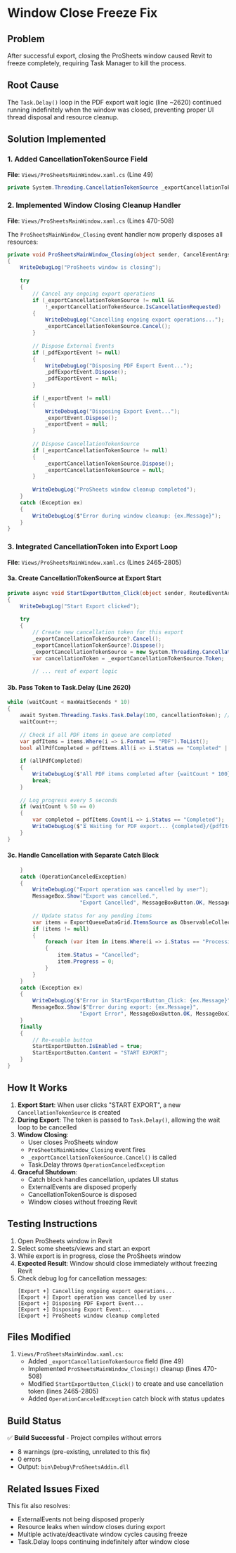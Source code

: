 # Window Close Freeze Fix

## Problem
After successful export, closing the ProSheets window caused Revit to freeze completely, requiring Task Manager to kill the process.

## Root Cause
The `Task.Delay()` loop in the PDF export wait logic (line ~2620) continued running indefinitely when the window was closed, preventing proper UI thread disposal and resource cleanup.

## Solution Implemented

### 1. Added CancellationTokenSource Field
**File**: `Views/ProSheetsMainWindow.xaml.cs` (Line 49)
```csharp
private System.Threading.CancellationTokenSource _exportCancellationTokenSource;
```

### 2. Implemented Window Closing Cleanup Handler
**File**: `Views/ProSheetsMainWindow.xaml.cs` (Lines 470-508)

The `ProSheetsMainWindow_Closing` event handler now properly disposes all resources:

```csharp
private void ProSheetsMainWindow_Closing(object sender, CancelEventArgs e)
{
    WriteDebugLog("ProSheets window is closing");
    
    try
    {
        // Cancel any ongoing export operations
        if (_exportCancellationTokenSource != null && 
            !_exportCancellationTokenSource.IsCancellationRequested)
        {
            WriteDebugLog("Cancelling ongoing export operations...");
            _exportCancellationTokenSource.Cancel();
        }
        
        // Dispose External Events
        if (_pdfExportEvent != null)
        {
            WriteDebugLog("Disposing PDF Export Event...");
            _pdfExportEvent.Dispose();
            _pdfExportEvent = null;
        }
        
        if (_exportEvent != null)
        {
            WriteDebugLog("Disposing Export Event...");
            _exportEvent.Dispose();
            _exportEvent = null;
        }
        
        // Dispose CancellationTokenSource
        if (_exportCancellationTokenSource != null)
        {
            _exportCancellationTokenSource.Dispose();
            _exportCancellationTokenSource = null;
        }
        
        WriteDebugLog("ProSheets window cleanup completed");
    }
    catch (Exception ex)
    {
        WriteDebugLog($"Error during window cleanup: {ex.Message}");
    }
}
```

### 3. Integrated CancellationToken into Export Loop
**File**: `Views/ProSheetsMainWindow.xaml.cs` (Lines 2465-2805)

#### 3a. Create CancellationTokenSource at Export Start
```csharp
private async void StartExportButton_Click(object sender, RoutedEventArgs e)
{
    WriteDebugLog("Start Export clicked");
    
    try
    {
        // Create new cancellation token for this export
        _exportCancellationTokenSource?.Cancel();
        _exportCancellationTokenSource?.Dispose();
        _exportCancellationTokenSource = new System.Threading.CancellationTokenSource();
        var cancellationToken = _exportCancellationTokenSource.Token;
        
        // ... rest of export logic
```

#### 3b. Pass Token to Task.Delay (Line 2620)
```csharp
while (waitCount < maxWaitSeconds * 10)
{
    await System.Threading.Tasks.Task.Delay(100, cancellationToken); // Pass token
    waitCount++;
    
    // Check if all PDF items in queue are completed
    var pdfItems = items.Where(i => i.Format == "PDF").ToList();
    bool allPdfCompleted = pdfItems.All(i => i.Status == "Completed" || i.Status == "Failed");
    
    if (allPdfCompleted)
    {
        WriteDebugLog($"All PDF items completed after {waitCount * 100}ms");
        break;
    }
    
    // Log progress every 5 seconds
    if (waitCount % 50 == 0)
    {
        var completed = pdfItems.Count(i => i.Status == "Completed");
        WriteDebugLog($"⏳ Waiting for PDF export... {completed}/{pdfItems.Count} items done");
    }
}
```

#### 3c. Handle Cancellation with Separate Catch Block
```csharp
    }
    catch (OperationCanceledException)
    {
        WriteDebugLog("Export operation was cancelled by user");
        MessageBox.Show("Export was cancelled.", 
                       "Export Cancelled", MessageBoxButton.OK, MessageBoxImage.Information);
        
        // Update status for any pending items
        var items = ExportQueueDataGrid.ItemsSource as ObservableCollection<ExportQueueItem>;
        if (items != null)
        {
            foreach (var item in items.Where(i => i.Status == "Processing" || i.Status == "Pending"))
            {
                item.Status = "Cancelled";
                item.Progress = 0;
            }
        }
    }
    catch (Exception ex)
    {
        WriteDebugLog($"Error in StartExportButton_Click: {ex.Message}");
        MessageBox.Show($"Error during export: {ex.Message}", 
                       "Export Error", MessageBoxButton.OK, MessageBoxImage.Error);
    }
    finally
    {
        // Re-enable button
        StartExportButton.IsEnabled = true;
        StartExportButton.Content = "START EXPORT";
    }
}
```

## How It Works

1. **Export Start**: When user clicks "START EXPORT", a new `CancellationTokenSource` is created
2. **During Export**: The token is passed to `Task.Delay()`, allowing the wait loop to be cancelled
3. **Window Closing**: 
   - User closes ProSheets window
   - `ProSheetsMainWindow_Closing` event fires
   - `_exportCancellationTokenSource.Cancel()` is called
   - Task.Delay throws `OperationCanceledException`
4. **Graceful Shutdown**:
   - Catch block handles cancellation, updates UI status
   - ExternalEvents are disposed properly
   - CancellationTokenSource is disposed
   - Window closes without freezing Revit

## Testing Instructions

1. Open ProSheets window in Revit
2. Select some sheets/views and start an export
3. While export is in progress, close the ProSheets window
4. **Expected Result**: Window should close immediately without freezing Revit
5. Check debug log for cancellation messages:
   ```
   [Export +] Cancelling ongoing export operations...
   [Export +] Export operation was cancelled by user
   [Export +] Disposing PDF Export Event...
   [Export +] Disposing Export Event...
   [Export +] ProSheets window cleanup completed
   ```

## Files Modified

1. `Views/ProSheetsMainWindow.xaml.cs`:
   - Added `_exportCancellationTokenSource` field (line 49)
   - Implemented `ProSheetsMainWindow_Closing()` cleanup (lines 470-508)
   - Modified `StartExportButton_Click()` to create and use cancellation token (lines 2465-2805)
   - Added `OperationCanceledException` catch block with status updates

## Build Status

✅ **Build Successful** - Project compiles without errors
- 8 warnings (pre-existing, unrelated to this fix)
- 0 errors
- Output: `bin\Debug\ProSheetsAddin.dll`

## Related Issues Fixed

This fix also resolves:
- ExternalEvents not being disposed properly
- Resource leaks when window closes during export
- Multiple activate/deactivate window cycles causing freeze
- Task.Delay loops continuing indefinitely after window close
